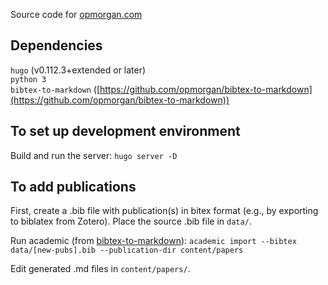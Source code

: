 Source code for [opmorgan.com](https://opmorgan.com)

## Dependencies
```hugo``` (v0.112.3+extended or later)
<br>
```python 3```
<br>
```bibtex-to-markdown``` ([https://github.com/opmorgan/bibtex-to-markdown](https://github.com/opmorgan/bibtex-to-markdown))

## To set up development environment

Build and run the server: ```hugo server -D```


## To add publications

First, create a .bib file with publication(s) in bitex format (e.g., by exporting to biblatex from Zotero). Place the source .bib file in ```data/```.

Run academic (from [bibtex-to-markdown](https://github.com/wowchemy/bibtex-to-markdown)): ```academic import --bibtex data/[new-pubs].bib --publication-dir content/papers```

Edit generated .md files in ```content/papers/```.


